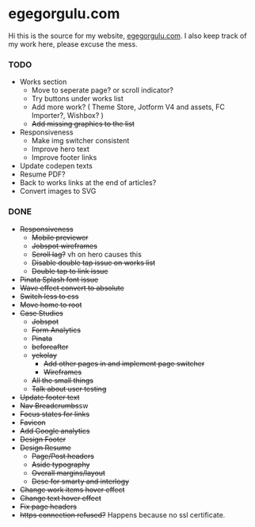 egegorgulu.com
==============
Hi this is the source for my website, [egegorgulu.com](www.egegorgulu.com). I also keep track of my work here, please excuse the mess.

### TODO
- Works section 
	- Move to seperate page? or scroll indicator?
	- Try buttons under works list
	- Add more work? ( Theme Store, Jotform V4 and assets, FC Importer?, Wishbox? )
	- ~~Add missing graphics to the list~~
- Responsiveness
	- Make img switcher consistent
	- Improve hero text
	- Improve footer links
- Update codepen texts
- Resume PDF?
- Back to works links at the end of articles?
- Convert images to SVG


### DONE
- ~~Responsiveness~~
	- ~~Mobile previewer~~
	- ~~Jobspot wireframes~~
	- ~~Scroll lag?~~ vh on hero causes this
	- ~~Disable double tap issue on works list~~
	- ~~Double tap to link issue~~
- ~~Pinata Splash font issue~~
- ~~Wave effect convert to absolute~~
- ~~Switch less to css~~
- ~~Move home to root~~
- ~~Case Studies~~
	- ~~Jobspot~~
	- ~~Form Analytics~~
	- ~~Pinata~~
	- ~~beforeafter~~
	- ~~yekolay~~
		- ~~Add other pages in and implement page switcher~~
		- ~~Wireframes~~
	- ~~All the small things~~
	- ~~Talk about user testing~~
- ~~Update footer text~~
- ~~Nav Breadcrumbs~~sw
- ~~Focus states for links~~
- ~~Favicon~~
- ~~Add Google analytics~~
- ~~Design Footer~~
- ~~Design Resume~~
	- ~~Page/Post headers~~
	- ~~Aside typography~~
	- ~~Overall margins/layout~~
	- ~~Desc for smarty and interlogy~~
- ~~Change work items hover effect~~
- ~~Change text hover effect~~
- ~~Fix page headers~~
- ~~https connection refused?~~ Happens because no ssl certificate.